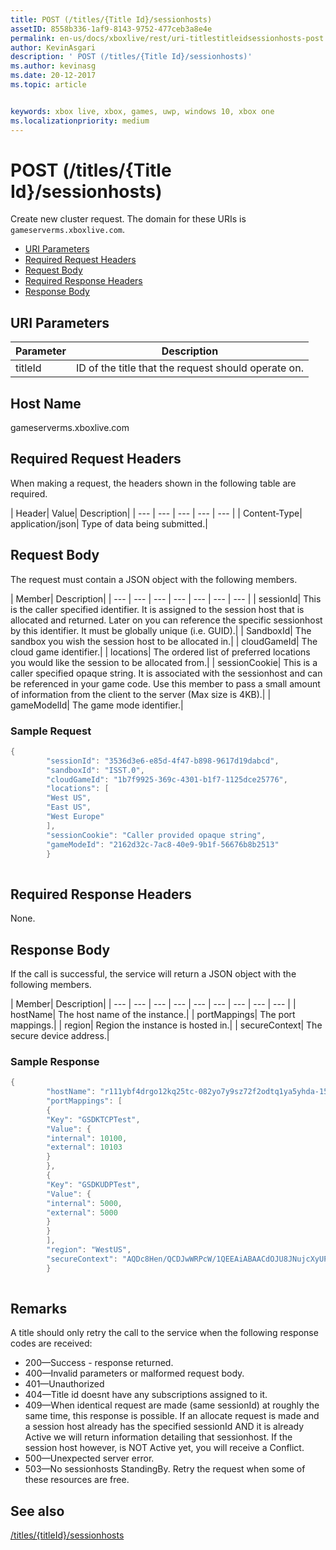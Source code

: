 ```yaml
---
title: POST (/titles/{Title Id}/sessionhosts)
assetID: 8558b336-1af9-8143-9752-477ceb3a8e4e
permalink: en-us/docs/xboxlive/rest/uri-titlestitleidsessionhosts-post.html
author: KevinAsgari
description: ' POST (/titles/{Title Id}/sessionhosts)'
ms.author: kevinasg
ms.date: 20-12-2017
ms.topic: article


keywords: xbox live, xbox, games, uwp, windows 10, xbox one
ms.localizationpriority: medium
---
```



# POST (/titles/{Title Id}/sessionhosts)
Create new cluster request. 
The domain for these URIs is `gameserverms.xboxlive.com`.
 
  * [URI Parameters](#ID4EX)
  * [Required Request Headers](#ID4EGB)
  * [Request Body](#ID4E5B)
  * [Required Response Headers](#ID4ELD)
  * [Response Body](#ID4ESD)
 
<a id="ID4EX"></a>

 
## URI Parameters
 
| Parameter| Description| 
| --- | --- | 
| titleId| ID of the title that the request should operate on.| 
  
<a id="ID5EG"></a>

 
## Host Name

gameserverms.xboxlive.com
 
<a id="ID4EGB"></a>

 
## Required Request Headers
 
When making a request, the headers shown in the following table are required.
 
| Header| Value| Description| 
| --- | --- | --- | --- | --- | 
| Content-Type| application/json| Type of data being submitted.| 
  
<a id="ID4E5B"></a>

 
## Request Body
 
The request must contain a JSON object with the following members.
 
| Member| Description| 
| --- | --- | --- | --- | --- | --- | --- | 
| sessionId| This is the caller specified identifier. It is assigned to the session host that is allocated and returned. Later on you can reference the specific sessionhost by this identifier. It must be globally unique (i.e. GUID).| 
| SandboxId| The sandbox you wish the session host to be allocated in.| 
| cloudGameId| The cloud game identifier.| 
| locations| The ordered list of preferred locations you would like the session to be allocated from.| 
| sessionCookie| This is a caller specified opaque string. It is associated with the sessionhost and can be referenced in your game code. Use this member to pass a small amount of information from the client to the server (Max size is 4KB).| 
| gameModelId| The game mode identifier.| 
 
<a id="ID4EDD"></a>

 
### Sample Request
 

```cpp
{
        "sessionId": "3536d3e6-e85d-4f47-b898-9617d19dabcd",
        "sandboxId": "ISST.0",
        "cloudGameId": "1b7f9925-369c-4301-b1f7-1125dce25776",
        "locations": [
        "West US",
        "East US",
        "West Europe"
        ],
        "sessionCookie": "Caller provided opaque string",
        "gameModeId": "2162d32c-7ac8-40e9-9b1f-56676b8b2513"
        }
      
```

   
<a id="ID4ELD"></a>

 
## Required Response Headers
 
None.
  
<a id="ID4ESD"></a>

 
## Response Body
 
If the call is successful, the service will return a JSON object with the following members.
 
| Member| Description| 
| --- | --- | --- | --- | --- | --- | --- | --- | --- | 
| hostName| The host name of the instance.| 
| portMappings| The port mappings.| 
| region| Region the instance is hosted in.| 
| secureContext| The secure device address.| 
 
<a id="ID4ESE"></a>

 
### Sample Response
 

```cpp
{
        "hostName": "r111ybf4drgo12kq25tc-082yo7y9sz72f2odtq1ya5yhda-155169995-ncus.cloudapp.net",
        "portMappings": [
        {
        "Key": "GSDKTCPTest",
        "Value": {
        "internal": 10100,
        "external": 10103
        }
        },
        {
        "Key": "GSDKUDPTest",
        "Value": {
        "internal": 5000,
        "external": 5000
        }
        }
        ],
        "region": "WestUS",
        "secureContext": "AQDc8Hen/QCDJwWRPcW/1QEEAiABAACdOJU8JNujcXyUPwUBCnue+g=="
        }
      
```

   
<a id="remarks"></a>

 
## Remarks
 
A title should only retry the call to the service when the following response codes are received:
 
   * 200—Success - response returned.
   * 400—Invalid parameters or malformed request body.
   * 401—Unauthorized
   * 404—Title id doesnt have any subscriptions assigned to it.
   * 409—When identical request are made (same sessionId) at roughly the same time, this response is possible. If an allocate request is made and a session host already has the specified sessionId AND it is already Active we will return information detailing that sessionhost. If the session host however, is NOT Active yet, you will receive a Conflict.
   * 500—Unexpected server error.
   * 503—No sessionhosts StandingBy. Retry the request when some of these resources are free.
   
<a id="ID4EFG"></a>

 
## See also
 [/titles/{titleId}/sessionhosts](uri-titlestitleidsessionhosts.md)

  